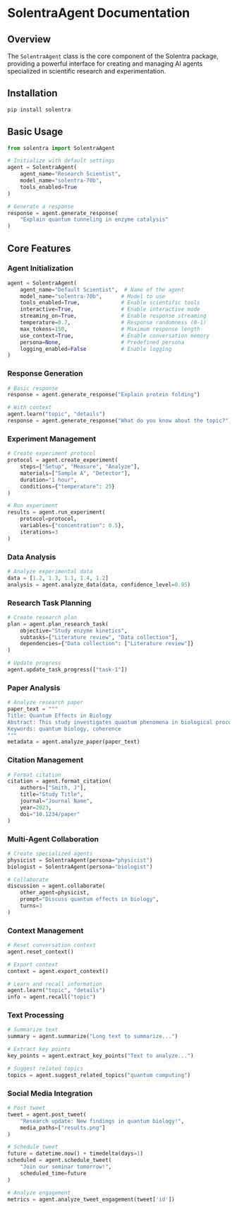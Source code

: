 # SolentraAgent Documentation

## Overview

The `SolentraAgent` class is the core component of the Solentra package, providing a powerful interface for creating and managing AI agents specialized in scientific research and experimentation.

## Installation

```bash
pip install solentra
```

## Basic Usage

```python
from solentra import SolentraAgent

# Initialize with default settings
agent = SolentraAgent(
    agent_name="Research Scientist",
    model_name="solentra-70b",
    tools_enabled=True
)

# Generate a response
response = agent.generate_response(
    "Explain quantum tunneling in enzyme catalysis"
)
```

## Core Features

### Agent Initialization

```python
agent = SolentraAgent(
    agent_name="Default Scientist",  # Name of the agent
    model_name="solentra-70b",      # Model to use
    tools_enabled=True,             # Enable scientific tools
    interactive=True,               # Enable interactive mode
    streaming_on=True,              # Enable response streaming
    temperature=0.7,                # Response randomness (0-1)
    max_tokens=150,                 # Maximum response length
    use_context=True,               # Enable conversation memory
    persona=None,                   # Predefined persona
    logging_enabled=False           # Enable logging
)
```

### Response Generation

```python
# Basic response
response = agent.generate_response("Explain protein folding")

# With context
agent.learn("topic", "details")
response = agent.generate_response("What do you know about the topic?")
```

### Experiment Management

```python
# Create experiment protocol
protocol = agent.create_experiment(
    steps=["Setup", "Measure", "Analyze"],
    materials=["Sample A", "Detector"],
    duration="1 hour",
    conditions={"temperature": 25}
)

# Run experiment
results = agent.run_experiment(
    protocol=protocol,
    variables={"concentration": 0.5},
    iterations=3
)
```

### Data Analysis

```python
# Analyze experimental data
data = [1.2, 1.3, 1.1, 1.4, 1.2]
analysis = agent.analyze_data(data, confidence_level=0.95)
```

### Research Task Planning

```python
# Create research plan
plan = agent.plan_research_task(
    objective="Study enzyme kinetics",
    subtasks=["Literature review", "Data collection"],
    dependencies={"Data collection": ["Literature review"]}
)

# Update progress
agent.update_task_progress(["task-1"])
```

### Paper Analysis

```python
# Analyze research paper
paper_text = """
Title: Quantum Effects in Biology
Abstract: This study investigates quantum phenomena in biological processes.
Keywords: quantum biology, coherence
"""
metadata = agent.analyze_paper(paper_text)
```

### Citation Management

```python
# Format citation
citation = agent.format_citation(
    authors=["Smith, J"],
    title="Study Title",
    journal="Journal Name",
    year=2023,
    doi="10.1234/paper"
)
```

### Multi-Agent Collaboration

```python
# Create specialized agents
physicist = SolentraAgent(persona="physicist")
biologist = SolentraAgent(persona="biologist")

# Collaborate
discussion = agent.collaborate(
    other_agent=physicist,
    prompt="Discuss quantum effects in biology",
    turns=3
)
```

### Context Management

```python
# Reset conversation context
agent.reset_context()

# Export context
context = agent.export_context()

# Learn and recall information
agent.learn("topic", "details")
info = agent.recall("topic")
```

### Text Processing

```python
# Summarize text
summary = agent.summarize("Long text to summarize...")

# Extract key points
key_points = agent.extract_key_points("Text to analyze...")

# Suggest related topics
topics = agent.suggest_related_topics("quantum computing")
```

### Social Media Integration

```python
# Post tweet
tweet = agent.post_tweet(
    "Research update: New findings in quantum biology!",
    media_paths=["results.png"]
)

# Schedule tweet
future = datetime.now() + timedelta(days=1)
scheduled = agent.schedule_tweet(
    "Join our seminar tomorrow!",
    scheduled_time=future
)

# Analyze engagement
metrics = agent.analyze_tweet_engagement(tweet['id'])
```
